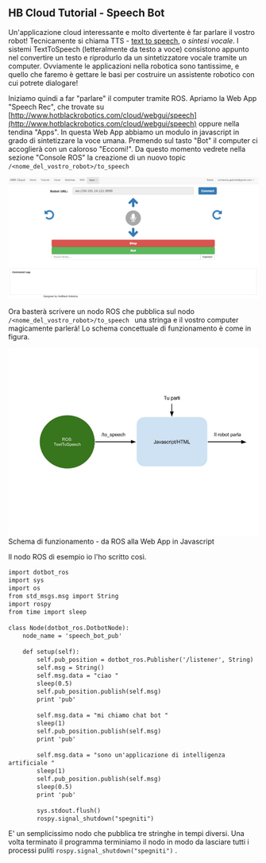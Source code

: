 ## HB Cloud Tutorial - Speech Bot ##

Un'applicazione cloud interessante e molto divertente è far parlare il vostro robot! 
Tecnicamente si chiama TTS - [text to speech](https://en.wikipedia.org/wiki/Speech_synthesis), o *sintesi vocale*. I sistemi TextToSpeech (letteralmente da testo a voce) consistono appunto nel convertire un testo e riprodurlo da un sintetizzatore vocale tramite un computer. Ovviamente le applicazioni nella robotica sono tantissime, e quello che faremo è gettare le basi per costruire un assistente robotico con cui potrete dialogare!

Iniziamo quindi a far "parlare" il computer tramite ROS. Apriamo la Web App "Speech Rec", che trovate su [http://www.hotblackrobotics.com/cloud/webgui/speech](http://www.hotblackrobotics.com/cloud/webgui/speech) oppure nella tendina "Apps". In questa Web App abbiamo un modulo in javascript in grado di sintetizzare la voce umana. Premendo sul tasto "Bot" il computer ci accoglierà con un caloroso "Eccomi!". Da questo momento vedrete nella sezione "Console ROS" la creazione di un nuovo topic ```/<nome_del_vostro_robot>/to_speech ```


![](https://raw.githubusercontent.com/sgabello1/Dotbot-Kit-e-Tutorial/master/speech%20bot/WEB%20APP.png)

Ora basterà scrivere un nodo ROS che pubblica sul nodo ```/<nome_del_vostro_robot>/to_speech ``` una stringa e il vostro computer magicamente parlerà! Lo schema concettuale di funzionamento è come in figura.

![](https://raw.githubusercontent.com/sgabello1/Dotbot-Kit-e-Tutorial/master/speech%20bot/TextToSpeech.jpg)
Schema di funzionamento - da ROS alla Web App in Javascript

Il nodo ROS di esempio io l'ho scritto così.

```
import dotbot_ros
import sys
import os
from std_msgs.msg import String
import rospy
from time import sleep

class Node(dotbot_ros.DotbotNode):
    node_name = 'speech_bot_pub'
    
    def setup(self):
        self.pub_position = dotbot_ros.Publisher('/listener', String)
        self.msg = String()
        self.msg.data = "ciao " 
        sleep(0.5)
        self.pub_position.publish(self.msg)
        print 'pub' 
        
        self.msg.data = "mi chiamo chat bot "
        sleep(1)
        self.pub_position.publish(self.msg)
        print 'pub' 

        self.msg.data = "sono un'applicazione di intelligenza artificiale "
        sleep(1)
        self.pub_position.publish(self.msg)
        sleep(0.5)
        print 'pub' 

        sys.stdout.flush()
        rospy.signal_shutdown("spegniti")
```
E' un semplicissimo nodo che pubblica tre stringhe in tempi diversi. Una volta terminato il programma terminiamo il nodo in modo da lasciare tutti i processi puliti ``` rospy.signal_shutdown("spegniti") ``` .

